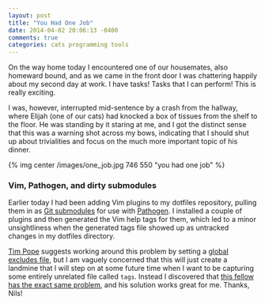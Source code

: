 ```yaml
---
layout: post
title: "You Had One Job"
date: 2014-04-02 20:06:13 -0400
comments: true
categories: cats programming tools
---
```

On the way home today I encountered one of our housemates, also homeward bound, and as we came in the front door I was chattering happily about my second day at work.  I have tasks!  Tasks that I can perform!  This is really exciting.

I was, however, interrupted mid-sentence by a crash from the hallway, where Elijah (one of our cats) had knocked a box of tissues from the shelf to the floor.  He was standing by it staring at me, and I got the distinct sense that this was a warning shot across my bows, indicating that I should shut up about trivialities and focus on the much more important topic of his dinner.

{% img center /images/one_job.jpg 746 550 "you had one job" %}

### Vim, Pathogen, and dirty submodules

Earlier today I had been adding Vim plugins to my dotfiles repository, pulling them in as [Git submodules](http://git-scm.com/docs/git-submodule) for use with [Pathogen](https://github.com/tpope/vim-pathogen).  I installed a couple of plugins and then generated the Vim help tags for them, which led to a minor unsightliness when the generated tags file showed up as untracked changes in my dotfiles directory.

[Tim Pope](https://github.com/tpope) suggests working around this problem by setting a [global excludes file](http://git-scm.com/docs/gitignore), but I am vaguely concerned that this will just create a landmine that I will step on at some future time when I want to be capturing some entirely unrelated file called `tags`.  Instead I discovered that [this fellow has the exact same problem](http://www.nils-haldenwang.de/frameworks-and-tools/git/how-to-ignore-changes-in-git-submodules), and his solution works great for me.  Thanks, Nils!
